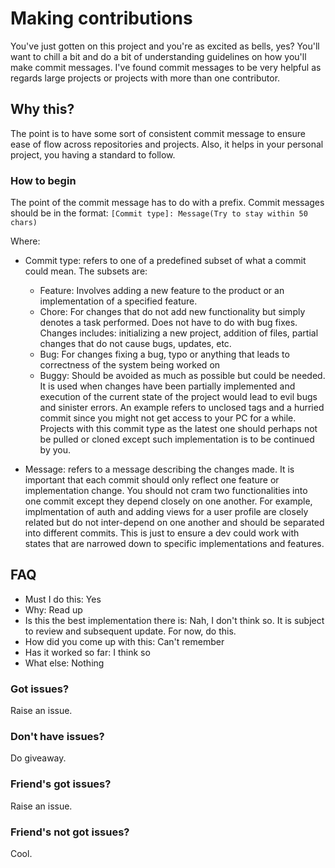 # Making contributions

You've just gotten on this project and you're as excited as bells, yes?
You'll want to chill a bit and do a bit of understanding guidelines on how you'll make commit messages. I've found commit messages to be very helpful as regards large projects or projects with more than one contributor.

## Why this?

The point is to have some sort of consistent commit message to ensure ease of flow across repositories and projects. Also, it helps in your personal project, you having a standard to follow.

### How to begin

The point of the commit message has to do with a prefix. Commit messages should be in the format:
```[Commit type]: Message(Try to stay within 50 chars)```

Where:

- Commit type: refers to one of a predefined subset of what a commit could mean. The subsets are:
  - Feature: Involves adding a new feature to the product or an implementation of a specified feature.
  - Chore: For changes that do not add new functionality but simply denotes a task performed. Does not have to do with bug fixes. Changes includes: initializing a new project, addition of files, partial changes that do not cause bugs, updates, etc.
  - Bug: For changes fixing a bug, typo or anything that leads to correctness of the system being worked on
  - Buggy: Should be avoided as much as possible but could be needed. It is used when changes have been partially implemented and execution of the current state of the project would lead to evil bugs and sinister errors. An example refers to unclosed tags and a hurried commit since you might not get access to your PC for a while. Projects with this commit type as the latest one should perhaps not be pulled or cloned except such implementation is to be continued by you.

- Message: refers to a message describing the changes made. It is important that each commit should only reflect one feature or implementation change. You should not cram two functionalities into one commit except they depend closely on one another. For example, implmentation of auth and adding views for a user profile are closely related but do not inter-depend on one another and should be separated into different commits. This is just to ensure a dev could work with states that are narrowed down to specific implementations and features.

## FAQ

- Must I do this: Yes
- Why: Read up
- Is this the best implementation there is: Nah, I don't think so. It is subject to review and subsequent update. For now, do this.
- How did you come up with this: Can't remember
- Has it worked so far: I think so
- What else: Nothing

### Got issues?

Raise an issue.

### Don't have issues?

Do giveaway.

### Friend's got issues?

Raise an issue.

### Friend's not got issues?

Cool.

